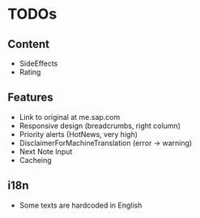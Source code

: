 # TODOs

## Content

- SideEffects
- Rating

## Features

- Link to original at me.sap.com
- Responsive design (breadcrumbs, right column)
- Priority alerts (HotNews, very high)
- DisclaimerForMachineTranslation (error -> warning)
- Next Note Input
- Cacheing

## i18n

- Some texts are hardcoded in English
